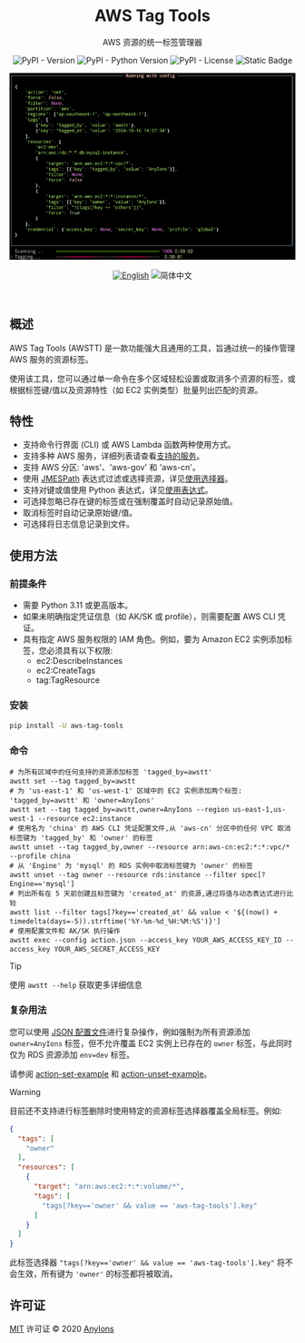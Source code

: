 <div align="center">

# AWS Tag Tools

AWS 资源的统一标签管理器

![PyPI - Version](https://img.shields.io/pypi/v/aws-tag-tools?color=a1b858&style=for-the-badge)
![PyPI - Python Version](https://img.shields.io/pypi/pyversions/aws-tag-Tools?&style=for-the-badge)
![PyPI - License](https://img.shields.io/pypi/l/aws-tag-tools?color=&style=for-the-badge)
![Static Badge](https://img.shields.io/badge/author-AnyIons-violet?&style=for-the-badge)

<img src="docs/app.png" alt="awstt" />

[![English](https://img.shields.io/badge/English-d9d9d9?style=for-the-badge)](README.md) ![简体中文](https://img.shields.io/badge/中文介绍-454545?style=for-the-badge)

</div>

<br />

## 概述

AWS Tag Tools (AWSTT) 是一款功能强大且通用的工具，旨通过统一的操作管理 AWS 服务的资源标签。

使用该工具，您可以通过单一命令在多个区域轻松设置或取消多个资源的标签，或根据标签键/值以及资源特性（如 EC2 实例类型）批量列出匹配的资源。

## 特性

- 支持命令行界面 (CLI) 或 AWS Lambda 函数两种使用方式。
- 支持多种 AWS 服务，详细列表请查看[支持的服务](docs/en_US/Supported-Services.md)。
- 支持 AWS 分区: 'aws'、'aws-gov' 和 'aws-cn'。
- 使用 [JMESPath](https://jmespath.org/) 表达式过滤或选择资源，详见[使用选择器](docs/en_US/Use-Selector.md)。
- 支持对键或值使用 Python 表达式，详见[使用表达式](docs/en_US/Use-Expression.md)。
- 可选择忽略已存在键的标签或在强制覆盖时自动记录原始值。
- 取消标签时自动记录原始键/值。
- 可选择将日志信息记录到文件。

## 使用方法

### 前提条件

- 需要 Python 3.11 或更高版本。
- 如果未明确指定凭证信息（如 AK/SK 或 profile），则需要配置 AWS CLI 凭证。
- 具有指定 AWS 服务权限的 IAM 角色。例如，要为 Amazon EC2 实例添加标签，您必须具有以下权限:
    - ec2:DescribeInstances
    - ec2:CreateTags
    - tag:TagResource

### 安装

```bash
pip install -U aws-tag-tools
```

### 命令

```shell
# 为所有区域中的任何支持的资源添加标签 'tagged_by=awstt'
awstt set --tag tagged_by=awstt
# 为 'us-east-1' 和 'us-west-1' 区域中的 EC2 实例添加两个标签: 'tagged_by=awstt' 和 'owner=AnyIons'
awstt set --tag tagged_by=awstt,owner=AnyIons --region us-east-1,us-west-1 --resource ec2:instance
# 使用名为 'china' 的 AWS CLI 凭证配置文件,从 'aws-cn' 分区中的任何 VPC 取消标签键为 'tagged_by' 和 'owner' 的标签
awstt unset --tag tagged_by,owner --resource arn:aws-cn:ec2:*:*:vpc/* --profile china
# 从 'Engine' 为 'mysql' 的 RDS 实例中取消标签键为 'owner' 的标签
awstt unset --tag owner --resource rds:instance --filter spec[?Engine=='mysql']
# 列出所有在 5 天前创建且标签键为 'created_at' 的资源,通过将值与动态表达式进行比较
awstt list --filter tags[?key=='created_at' && value < '${(now() + timedelta(days=-5)).strftime('%Y-%m-%d_%H:%M:%S')}']
# 使用配置文件和 AK/SK 执行操作
awstt exec --config action.json --access_key YOUR_AWS_ACCESS_KEY_ID --access_key YOUR_AWS_SECRET_ACCESS_KEY
```

> [!TIP]
> 使用 `awstt --help` 获取更多详细信息

### 复杂用法

您可以使用 [JSON 配置文件](docs/zh_CN/JSON-Config.md)进行复杂操作，例如强制为所有资源添加 `owner=AnyIons` 标签，但不允许覆盖
EC2 实例上已存在的 `owner`
标签，与此同时仅为 RDS 资源添加 `env=dev` 标签。

请参阅 [action-set-example](examples/action-set.json) 和 [action-unset-example](examples/action-unset.json)。

> [!WARNING]
> 目前还不支持进行标签删除时使用特定的资源标签选择器覆盖全局标签。例如:
>
> ```json
> {
>   "tags": [
>     "owner"
>   ],
>   "resources": [
>     {
>       "target": "arn:aws:ec2:*:*:volume/*",
>       "tags": [
>         "tags[?key=='owner' && value == 'aws-tag-tools'].key"
>       ]
>     }
>   ]
> } 
> ```
> 此标签选择器 `"tags[?key=='owner' && value == 'aws-tag-tools'].key"` 将不会生效，所有键为 `'owner'` 的标签都将被取消。

## 许可证

[MIT](./LICENSE) 许可证 © 2020 [AnyIons](https://github.com/anyions)